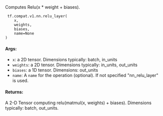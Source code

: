 
Computes Relu(x * weight + biases).

```
 tf.compat.v1.nn.relu_layer(
    x,
    weights,
    biases,
    name=None
)
```
#### Args:
- `x`: a 2D tensor. Dimensions typically: batch, in_units
- `weights`: a 2D tensor. Dimensions typically: in_units, out_units
- `biases`: a 1D tensor. Dimensions: out_units
- `name`: A `name` for the operation (optional). If not specified "nn_relu_layer" is used.
#### Returns:

A 2-D Tensor computing relu(matmul(x, weights) + biases). Dimensions typically: batch, out_units.
